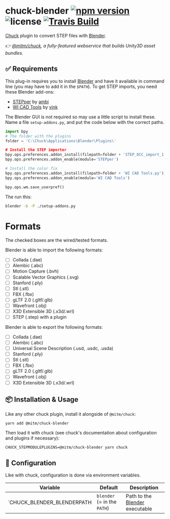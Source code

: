# chuck-blender [![npm version](https://img.shields.io/npm/v/@mitm/chuck-blender.svg?style=flat-square)](https://www.npmjs.com/package/@mitm/chuck-blender) ![license](https://img.shields.io/github/license/mitmadness/chuck-blender.svg?style=flat-square) [![Travis Build](https://img.shields.io/travis/mitmadness/chuck-blender.svg?style=flat-square)](https://travis-ci.org/mitmadness/chuck-blender)

[Chuck](https://github.com/mitmadness/chuck) plugin to convert STEP files with [Blender](https://www.blender.org/).

*:point_right: [@mitm/chuck](https://github.com/mitmadness/chuck), a fully-featured webservice that builds Unity3D asset bundles.*

## :white_check_mark: Requirements

This plug-in requires you to install [Blender](https://www.blender.org/) and have it available in command line (you may have to add it in the `$PATH`).
To get STEP imports, you need these Blender add-ons:

- [STEPper](https://gumroad.com/l/stepper) by [ambi](https://blenderartists.org/u/ambi/summary)
- [WI CAD Tools](https://blenderartists.org/t/step-import/1203804/199) by [vink](https://blenderartists.org/u/vink/summary)

The Blender GUI is not required so may use a little script to install these. Name a file `setup-addons.py`, and put the code below with the correct paths.

```python
import bpy
# The folder with the plugins
folder = 'C:\Chuck\Applications\Blender\Plugins\'

# Install the STEP importer
bpy.ops.preferences.addon_install(filepath=folder + 'STEP_OCC_import_1.0.0.zip')
bpy.ops.preferences.addon_enable(module='STEPper')

# Install the color fix
bpy.ops.preferences.addon_install(filepath=folder + 'WI CAD Tools.py')
bpy.ops.preferences.addon_enable(module='WI CAD Tools')

bpy.ops.wm.save_userpref()
```

The run this:

```bash
blender -b -P ./setup-addons.py
```

# Formats

The checked boxes are the wired/tested formats.

Blender is able to import the following formats:
 - [ ] Collada (.dae)
 - [ ] Alembic (.abc)
 - [ ] Motion Capture (.bvh)
 - [ ] Scalable Vector Graphics (.svg)
 - [ ] Stanford (.ply)
 - [ ] Stl (.stl)
 - [ ] FBX (.fbx)
 - [ ] gLTF 2.0 (.gltf/.glb)
 - [ ] Wavefront (.obj)
 - [ ] X3D Extensible 3D (.x3d/.wrl)
 - [ ] STEP (.step) with a plugin

Blender is able to export the following formats:

- [ ] Collada (.dae)
 - [ ] Alembic (.abc)
 - [ ] Universal Scene Description (.usd, .usdc, .usda)
 - [ ] Stanford (.ply)
 - [ ] Stl (.stl)
 - [ ] FBX (.fbx)
 - [ ] gLTF 2.0 (.gltf/.glb)
 - [ ] Wavefront (.obj)
 - [ ] X3D Extensible 3D (.x3d/.wrl)

## :package: Installation & Usage

Like any other chuck plugin, install it alongside of `@mitm/chuck`:

```
yarn add @mitm/chuck-blender
```

Then load it with chuck (see chuck's documentation about configuration and plugins if necessary):

```
CHUCK_STEPMODULEPLUGINS=@mitm/chuck-blender yarn chuck
```

## :wrench: Configuration

Like with chuck, configuration is done via environment variables.

| Variable                   | Default                     | Description                                                |
| -------------------------- | --------------------------- | ---------------------------------------------------------- |
| `CHUCK_BLENDER_BLENDERPATH | `blender` (= in the `PATH`) | Path to the [Blender](https://www.blender.org/) executable |
